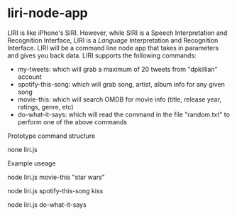# liri-node-app
LIRI is like iPhone's SIRI. However, while SIRI is a Speech Interpretation and Recognition Interface, LIRI is a _Language_ Interpretation and Recognition Interface. LIRI will be a command line node app that takes in parameters and gives you back data.
LIRI supports the following commands:
- my-tweets: which will grab a maximum of 20 tweets from "dpkillian" account
- spotify-this-song: which will grab song, artist, album info for any given song
- movie-this: which will search OMDB for movie info (title, release year, ratings, genre, etc)
- do-what-it-says: which will read the command in the file "random.txt" to perform one of the above commands

Prototype command structure

none liri.js <command> <modifier>


Example useage

node liri.js movie-this "star wars"

node liri.js spotify-this-song kiss

node liri.js do-what-it-says
